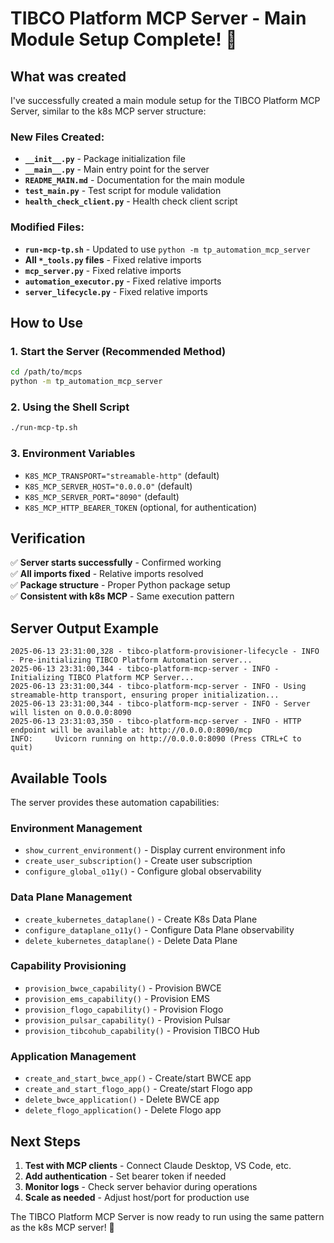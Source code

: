 # TIBCO Platform MCP Server - Main Module Setup Complete! 🎉

## What was created

I've successfully created a main module setup for the TIBCO Platform MCP Server, similar to the k8s MCP server structure:

### New Files Created:
- **`__init__.py`** - Package initialization file
- **`__main__.py`** - Main entry point for the server
- **`README_MAIN.md`** - Documentation for the main module
- **`test_main.py`** - Test script for module validation  
- **`health_check_client.py`** - Health check client script

### Modified Files:
- **`run-mcp-tp.sh`** - Updated to use `python -m tp_automation_mcp_server`
- **All `*_tools.py` files** - Fixed relative imports 
- **`mcp_server.py`** - Fixed relative imports
- **`automation_executor.py`** - Fixed relative imports
- **`server_lifecycle.py`** - Fixed relative imports

## How to Use

### 1. Start the Server (Recommended Method)
```bash
cd /path/to/mcps
python -m tp_automation_mcp_server
```

### 2. Using the Shell Script
```bash
./run-mcp-tp.sh
```

### 3. Environment Variables
- `K8S_MCP_TRANSPORT="streamable-http"` (default)
- `K8S_MCP_SERVER_HOST="0.0.0.0"` (default)
- `K8S_MCP_SERVER_PORT="8090"` (default)
- `K8S_MCP_HTTP_BEARER_TOKEN` (optional, for authentication)

## Verification

✅ **Server starts successfully** - Confirmed working  
✅ **All imports fixed** - Relative imports resolved  
✅ **Package structure** - Proper Python package setup  
✅ **Consistent with k8s MCP** - Same execution pattern  

## Server Output Example
```
2025-06-13 23:31:00,328 - tibco-platform-provisioner-lifecycle - INFO - Pre-initializing TIBCO Platform Automation server...
2025-06-13 23:31:00,344 - tibco-platform-mcp-server - INFO - Initializing TIBCO Platform MCP Server...
2025-06-13 23:31:00,344 - tibco-platform-mcp-server - INFO - Using streamable-http transport, ensuring proper initialization...
2025-06-13 23:31:00,344 - tibco-platform-mcp-server - INFO - Server will listen on 0.0.0.0:8090
2025-06-13 23:31:03,350 - tibco-platform-mcp-server - INFO - HTTP endpoint will be available at: http://0.0.0.0:8090/mcp
INFO:     Uvicorn running on http://0.0.0.0:8090 (Press CTRL+C to quit)
```

## Available Tools

The server provides these automation capabilities:

### Environment Management
- `show_current_environment()` - Display current environment info
- `create_user_subscription()` - Create user subscription  
- `configure_global_o11y()` - Configure global observability

### Data Plane Management
- `create_kubernetes_dataplane()` - Create K8s Data Plane
- `configure_dataplane_o11y()` - Configure Data Plane observability
- `delete_kubernetes_dataplane()` - Delete Data Plane

### Capability Provisioning  
- `provision_bwce_capability()` - Provision BWCE
- `provision_ems_capability()` - Provision EMS
- `provision_flogo_capability()` - Provision Flogo
- `provision_pulsar_capability()` - Provision Pulsar
- `provision_tibcohub_capability()` - Provision TIBCO Hub

### Application Management
- `create_and_start_bwce_app()` - Create/start BWCE app
- `create_and_start_flogo_app()` - Create/start Flogo app
- `delete_bwce_application()` - Delete BWCE app
- `delete_flogo_application()` - Delete Flogo app

## Next Steps

1. **Test with MCP clients** - Connect Claude Desktop, VS Code, etc.
2. **Add authentication** - Set bearer token if needed
3. **Monitor logs** - Check server behavior during operations
4. **Scale as needed** - Adjust host/port for production use

The TIBCO Platform MCP Server is now ready to run using the same pattern as the k8s MCP server! 🚀
